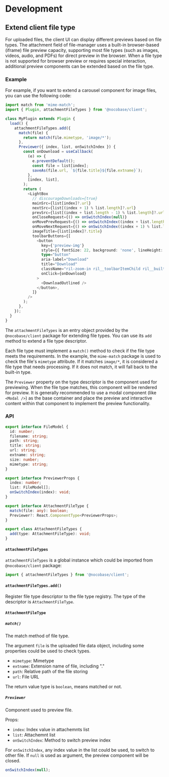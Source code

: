 # Development

## Extend client file type

For uploaded files, the client UI can display different previews based on file types. The attachment field of file-manager uses a built-in browser-based (iframe) file preview capacity, supporting most file types (such as images, videos, audio, and PDFs) for direct preview in the browser. When a file type is not supported for browser preview or requires special interaction, additional preview components can be extended based on the file type.

### Example

For example, if you want to extend a carousel component for image files, you can use the following code:

```ts
import match from 'mime-match';
import { Plugin, attachmentFileTypes } from '@nocobase/client';

class MyPlugin extends Plugin {
  load() {
    attachmentFileTypes.add({
      match(file) {
        return match(file.mimetype, 'image/*');
      },
      Previewer({ index, list, onSwitchIndex }) {
        const onDownload = useCallback(
          (e) => {
            e.preventDefault();
            const file = list[index];
            saveAs(file.url, `${file.title}${file.extname}`);
          },
          [index, list],
        );
        return (
          <LightBox
            // discourageDownloads={true}
            mainSrc={list[index]?.url}
            nextSrc={list[(index + 1) % list.length]?.url}
            prevSrc={list[(index + list.length - 1) % list.length]?.url}
            onCloseRequest={() => onSwitchIndex(null)}
            onMovePrevRequest={() => onSwitchIndex((index + list.length - 1) % list.length)}
            onMoveNextRequest={() => onSwitchIndex((index + 1) % list.length)}
            imageTitle={list[index]?.title}
            toolbarButtons={[
              <button
                key={'preview-img'}
                style={{ fontSize: 22, background: 'none', lineHeight: 1 }}
                type="button"
                aria-label="Download"
                title="Download"
                className="ril-zoom-in ril__toolbarItemChild ril__builtinButton"
                onClick={onDownload}
              >
                <DownloadOutlined />
              </button>,
            ]}
          />
        );
      },
    });
  }
}
```

The `attachmentFileTypes` is an entry object provided by the `@nocobase/client` package for extending file types. You can use its `add` method to extend a file type descriptor.

Each file type must implement a `match()` method to check if the file type meets the requirements. In the example, the `mime-match` package is used to check the file's `mimetype` attribute. If it matches `image/*`, it is considered a file type that needs processing. If it does not match, it will fall back to the built-in type.

The `Previewer` property on the type descriptor is the component used for previewing. When the file type matches, this component will be rendered for preview. It is generally recommended to use a modal component (like `<Modal />`) as the base container and place the preview and interactive content within that component to implement the preview functionality.

### API

```ts
export interface FileModel {
  id: number;
  filename: string;
  path: string;
  title: string;
  url: string;
  extname: string;
  size: number;
  mimetype: string;
}

export interface PreviewerProps {
  index: number;
  list: FileModel[];
  onSwitchIndex(index): void;
}

export interface AttachmentFileType {
  match(file: any): boolean;
  Previewer?: React.ComponentType<PreviewerProps>;
}

export class AttachmentFileTypes {
  add(type: AttachmentFileType): void;
}
```

#### `attachmentFileTypes`

`attachmentFileTypes` is a global instance which could be imported from `@nocobase/client` package:

```ts
import { attachmentFileTypes } from '@nocobase/client';
```

#### `attachmentFileTypes.add()`

Register file type descriptor to the file type registry. The type of the descriptor is `AttachmentFileType`.

#### `AttachmentFileType`

##### `match()`

The match method of file type.

The argument `file` is the uploaded file data object, including some properties could be used to check types.

* `mimetype`: Mimetype
* `extname`: Extension name of file, including "."
* `path`: Relative path of the file storing
* `url`: File URL

The return value type is `boolean`, means matched or not.

##### `Previewer`

Component used to preview file.

Props:

* `index`: Index value in attachemnts list
* `list`: Attachemnt list
* `onSwitchIndex`: Method to switch preview index

For `onSwitchIndex`, any index value in the list could be used, to switch to other file. If `null` is used as argument, the preview component will be closed.

```ts
onSwitchIndex(null);
```
